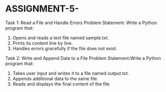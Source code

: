 # ASSIGNMENT-5-

Task 1: Read a File and Handle Errors
Problem Statement:  Write a Python program that:
1.   Opens and reads a text file named sample.txt.
2.   Prints its content line by line.
3.   Handles errors gracefully if the file does not exist.


Task 2: Write and Append Data to a File
Problem Statement:Write a Python program that:
1. Takes user input and writes it to a file named output.txt.
2. Appends additional data to the same file.
3. Reads and displays the final content of the file
